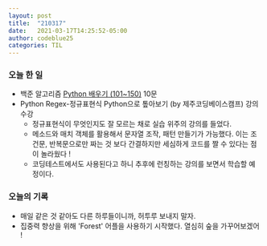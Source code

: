 ```yaml
---
layout: post
title:  "210317"
date:   2021-03-17T14:25:52-05:00
author: codeblue25
categories: TIL
---
```


<h3>오늘 한 일</h3>

* 백준 알고리즘 [Python 배우기 (101~150)](https://www.acmicpc.net/workbook/view/461) 10문
* Python Regex-정규표현식 Python으로 톺아보기 (by 제주코딩베이스캠프) 강의 수강
  * 정규표현식이 무엇인지도 잘 모르는 채로 실습 위주의 강의를 들었다. 
  * 메소드와 매치 객체를 활용해서 문자열 조작, 패턴 만들기가 가능했다. 이는 조건문, 반복문으로만 짜는 것 보다 간결하지만 세심하게 코드를 짤 수 있다는 점이 놀라웠다 !
  * 코딩테스트에서도 사용된다고 하니 추후에 런칭하는 강의를 보면서 학습할 예정이다.

<h3>오늘의 기록</h3>

* 매일 같은 것 같아도 다른 하루들이니까, 허투루 보내지 말자.
* 집중력 향상을 위해 'Forest' 어플을 사용하기 시작했다. 열심히 숲을 가꾸어보겠어 !